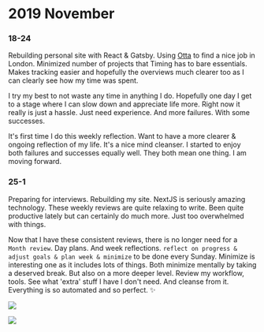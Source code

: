 # 2019 November

### 18-24

Rebuilding personal site with React & Gatsby. Using [Otta](https://otta.com) to find a nice job in London. Minimized number of projects that Timing has to bare essentials. Makes tracking easier and hopefully the overviews much clearer too as I can clearly see how my time was spent.

I try my best to not waste any time in anything I do. Hopefully one day I get to a stage where I can slow down and appreciate life more. Right now it really is just a hassle. Just need experience. And more failures. With some successes.

It's first time I do this weekly reflection. Want to have a more clearer & ongoing reflection of my life. It's a nice mind cleanser. I started to enjoy both failures and successes equally well. They both mean one thing. I am moving forward.

### 25-1

Preparing for interviews. Rebuilding my site. NextJS is seriously amazing technology. These weekly reviews are quite relaxing to write. Been quite productive lately but can certainly do much more. Just too overwhelmed with things.

Now that I have these consistent reviews, there is no longer need for a `Month review`. Day plans. And week reflections. `reflect on progress & adjust goals & plan week & minimize` to be done every Sunday. Minimize is interesting one as it includes lots of things. Both minimize mentally by taking a deserved break. But also on a more deeper level. Review my workflow, tools. See what 'extra' stuff I have I don't need. And cleanse from it. Everything is so automated and so perfect. ✨

![](https://i.imgur.com/fPUKnCt.png)

![](https://i.imgur.com/hPvZJSy.png)
